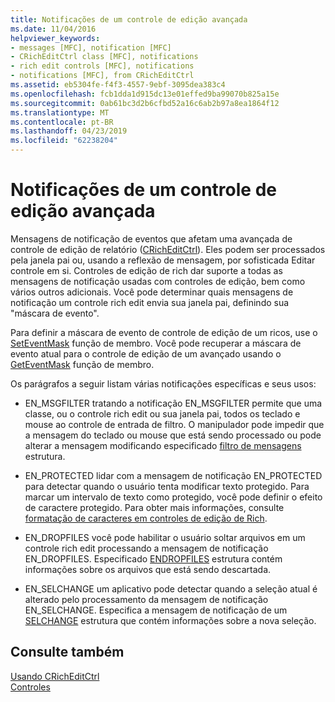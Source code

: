 ```yaml
---
title: Notificações de um controle de edição avançada
ms.date: 11/04/2016
helpviewer_keywords:
- messages [MFC], notification [MFC]
- CRichEditCtrl class [MFC], notifications
- rich edit controls [MFC], notifications
- notifications [MFC], from CRichEditCtrl
ms.assetid: eb5304fe-f4f3-4557-9ebf-3095dea383c4
ms.openlocfilehash: fcb1dda1d915dc13e01effed9ba99070b825a15e
ms.sourcegitcommit: 0ab61bc3d2b6cfbd52a16c6ab2b97a8ea1864f12
ms.translationtype: MT
ms.contentlocale: pt-BR
ms.lasthandoff: 04/23/2019
ms.locfileid: "62238204"
---
```

# <a name="notifications-from-a-rich-edit-control"></a>Notificações de um controle de edição avançada

Mensagens de notificação de eventos que afetam uma avançada de controle de edição de relatório ([CRichEditCtrl](../mfc/reference/cricheditctrl-class.md)). Eles podem ser processados pela janela pai ou, usando a reflexão de mensagem, por sofisticada Editar controle em si. Controles de edição de rich dar suporte a todas as mensagens de notificação usadas com controles de edição, bem como vários outros adicionais. Você pode determinar quais mensagens de notificação um controle rich edit envia sua janela pai, definindo sua "máscara de evento".

Para definir a máscara de evento de controle de edição de um ricos, use o [SetEventMask](../mfc/reference/cricheditctrl-class.md#seteventmask) função de membro. Você pode recuperar a máscara de evento atual para o controle de edição de um avançado usando o [GetEventMask](../mfc/reference/cricheditctrl-class.md#geteventmask) função de membro.

Os parágrafos a seguir listam várias notificações específicas e seus usos:

- EN_MSGFILTER tratando a notificação EN_MSGFILTER permite que uma classe, ou o controle rich edit ou sua janela pai, todos os teclado e mouse ao controle de entrada de filtro. O manipulador pode impedir que a mensagem do teclado ou mouse que está sendo processado ou pode alterar a mensagem modificando especificado [filtro de mensagens](/windows/desktop/api/richedit/ns-richedit-_msgfilter) estrutura.

- EN_PROTECTED lidar com a mensagem de notificação EN_PROTECTED para detectar quando o usuário tenta modificar texto protegido. Para marcar um intervalo de texto como protegido, você pode definir o efeito de caractere protegido. Para obter mais informações, consulte [formatação de caracteres em controles de edição de Rich](../mfc/character-formatting-in-rich-edit-controls.md).

- EN_DROPFILES você pode habilitar o usuário soltar arquivos em um controle rich edit processando a mensagem de notificação EN_DROPFILES. Especificado [ENDROPFILES](/windows/desktop/api/richedit/ns-richedit-_endropfiles) estrutura contém informações sobre os arquivos que está sendo descartada.

- EN_SELCHANGE um aplicativo pode detectar quando a seleção atual é alterado pelo processamento da mensagem de notificação EN_SELCHANGE. Especifica a mensagem de notificação de um [SELCHANGE](/windows/desktop/api/richedit/ns-richedit-_selchange) estrutura que contém informações sobre a nova seleção.

## <a name="see-also"></a>Consulte também

[Usando CRichEditCtrl](../mfc/using-cricheditctrl.md)<br/>
[Controles](../mfc/controls-mfc.md)
